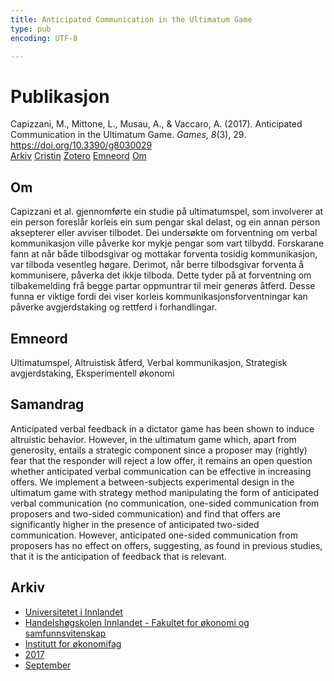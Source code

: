 ```yaml
---
title: Anticipated Communication in the Ultimatum Game
type: pub
encoding: UTF-8

---
```

<h1>Publikasjon</h1>
<article id="csl-bib-container-9STHYF8H" class="csl-bib-container">
  <div class="csl-bib-body"> <div class="csl-entry">Capizzani, M., Mittone, L., Musau, A., &#38; Vaccaro, A. (2017). Anticipated Communication in the Ultimatum Game. <i>Games</i>, <i>8</i>(3), 29. <a href="https://doi.org/10.3390/g8030029">https://doi.org/10.3390/g8030029</a></div> </div>
  <div class="csl-bib-buttons">
    <a href="#taxonomy-article-9STHYF8H" alt="archive" class="csl-bib-button">Arkiv</a>
    <a href="https://app.cristin.no/results/show.jsf?id=1498181" alt="Cristin" class="csl-bib-button">Cristin</a>
    <a href="http://zotero.org/groups/5881554/items/9STHYF8H" alt="Zotero" class="csl-bib-button">Zotero</a>
    <a href="#keywords-article-9STHYF8H" alt="keywords" class="csl-bib-button">Emneord</a>
    <a href="#about-article-9STHYF8H" alt="about_pub" class="csl-bib-button">Om</a>
  </div>
  <div id="csl-bib-meta-container-9STHYF8H"></div>
</article>
<div id="csl-bib-meta-9STHYF8H" class="csl-bib-meta">
  <article id="about-article-9STHYF8H" class="about_pub-article">
    <h1>Om</h1>
    Capizzani et al. gjennomførte ein studie på ultimatumspel, som involverer at ein person foreslår korleis ein sum pengar skal delast, og ein annan person aksepterer eller avviser tilbodet. Dei undersøkte om forventning om verbal kommunikasjon ville påverke kor mykje pengar som vart tilbydd. Forskarane fann at når både tilbodsgivar og mottakar forventa tosidig kommunikasjon, var tilboda vesentleg høgare. Derimot, når berre tilbodsgivar forventa å kommunisere, påverka det ikkje tilboda. Dette tyder på at forventning om tilbakemelding frå begge partar oppmuntrar til meir generøs åtferd. Desse funna er viktige fordi dei viser korleis kommunikasjonsforventningar kan påverke avgjerdstaking og rettferd i forhandlingar.
  </article>
  <article id="keywords-article-9STHYF8H" class="keywords-article">
    <h1>Emneord</h1>
    Ultimatumspel, Altruistisk åtferd, Verbal kommunikasjon, Strategisk avgjerdstaking, Eksperimentell økonomi
  </article>
  <article id="abstract-article-9STHYF8H" class="abstract-article">
    <h1>Samandrag</h1>
    Anticipated verbal feedback in a dictator game has been shown to induce altruistic behavior. However, in the ultimatum game which, apart from generosity, entails a strategic component since a proposer may (rightly) fear that the responder will reject a low offer, it remains an open question whether anticipated verbal communication can be effective in increasing offers. We implement a between-subjects experimental design in the ultimatum game with strategy method manipulating the form of anticipated verbal communication (no communication, one-sided communication from proposers and two-sided communication) and find that offers are significantly higher in the presence of anticipated two-sided communication. However, anticipated one-sided communication from proposers has no effect on offers, suggesting, as found in previous studies, that it is the anticipation of feedback that is relevant.
  </article>
  <article id="taxonomy-article-9STHYF8H" class="taxonomy-article">
    <h1>Arkiv</h1>
    <ul>
      <li><a href="{{< params subfolder >}}nn/archive/?key=3DCRN523">Universitetet i Innlandet</a></li>
      <li><a href="{{< params subfolder >}}nn/archive/?key=DU8Q9LN9">Handelshøgskolen Innlandet - Fakultet for økonomi og samfunnsvitenskap</a></li>
      <li><a href="{{< params subfolder >}}nn/archive/?key=3IQA89I8">Institutt for økonomifag</a></li>
      <li><a href="{{< params subfolder >}}nn/archive/?key=XK3XPH22">2017</a></li>
      <li><a href="{{< params subfolder >}}nn/archive/?key=U5DMPA56">September</a></li>
    </ul>
  </article>
</div>
